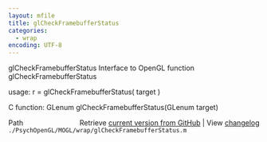 ```yaml
---
layout: mfile
title: glCheckFramebufferStatus
categories:
  - wrap
encoding: UTF-8
---
```


glCheckFramebufferStatus  Interface to OpenGL function glCheckFramebufferStatus  

usage:  r = glCheckFramebufferStatus( target )  

C function:  GLenum glCheckFramebufferStatus(GLenum target)  


<div class="code_header" style="text-align:right;">
  <span style="float:left;">Path&nbsp;&nbsp;</span> <span class="counter">Retrieve <a href=
  "https://raw.github.com/Psychtoolbox-3/Psychtoolbox-3/beta/./PsychOpenGL/MOGL/wrap/glCheckFramebufferStatus.m">current version from GitHub</a> | View <a href=
  "https://github.com/Psychtoolbox-3/Psychtoolbox-3/commits/beta/./PsychOpenGL/MOGL/wrap/glCheckFramebufferStatus.m">changelog</a></span>
</div>
<div class="code">
  <code>./PsychOpenGL/MOGL/wrap/glCheckFramebufferStatus.m</code>
</div>
